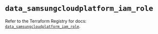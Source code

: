 # `data_samsungcloudplatform_iam_role`

Refer to the Terraform Registry for docs: [`data_samsungcloudplatform_iam_role`](https://registry.terraform.io/providers/samsungsdscloud/samsungcloudplatform/3.13.0/docs/data-sources/iam_role).
